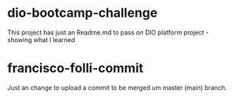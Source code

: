 # dio-bootcamp-challenge
This project has just an Readme.md to pass on DIO platform project - showing what I learned


# francisco-folli-commit
Just an change to upload a commit to be merged um master (main) branch.